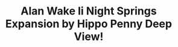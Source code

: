 ---
title: Alan Wake Ii Night Springs Expansion by Hippo Penny Deep View!
layout: scoredetail
permalink: /meta-score/alan-wake-ii-night-springs-expansion
header:
  teaser: /assets/images/alan-wake-ii-night-springs-expansion.jpg
  video:
    id: O_-4XH79B7U
    provider: youtube
---